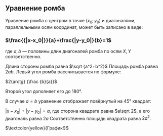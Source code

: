 ## Уравнение ромба
Уравнение ромба с центром в точке $(x_0;y_0)$ и диагоналями, параллельными осям координат, может быть записано в виде:

### $\frac{{|x-x_0|}}{a}+\frac{|y-y_0|}{b}=1$

где $a,b$ — половины длин диагоналей ромба по осям $X,Y$ соответственно.

Длина стороны ромба равна $\sqrt {a^2+b^2}$
Площадь ромба равна $2ab$. Левый угол ромба рассчитывается по формуле:

$2{arctg} {\frac {b}{a}}$


Второй угол дополняет его до 180°.

В случае $a = b$ уравнение отображает повёрнутый на $45°$ квадрат:

$|x-x_{0}|+|y-y_{0}|=a$,
где сторона квадрата равна $a\sqrt 2$, а его диагональ равна $2a$ Соответственно площадь квадрата равна $2a^2$.

$\textcolor{yellow}{График!}$